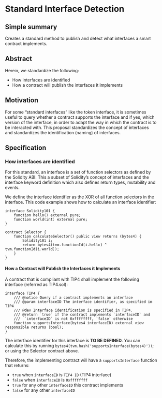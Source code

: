# Standard Interface Detection

## Simple summary

Creates a standard method to publish and detect what interfaces a smart contract implements.

## Abstract

Herein, we standardize the following:

- How interfaces are identified
- How a contract will publish the interfaces it implements

## Motivation

For some “standard interfaces” like the token interface, it is sometimes useful to query whether a contract supports the interface and if yes, which version of the interface, in order to adapt the way in which the contract is to be interacted with. This proposal standardizes the concept of interfaces and standardizes the identification (naming) of interfaces.

## Specification

### How interfaces are identified

For this standard, an interface is a set of function selectors as defined by the Solidity ABI. This a subset of Solidity’s concept of interfaces and the interface keyword definition which also defines return types, mutability and events.

We define the interface identifier as the XOR of all function selectors in the interface. This code example shows how to calculate an interface identifier:

```solidity
interface Solidity101 {
    function hello() external pure;
    function world(int) external pure;
}

contract Selector {
    function calculateSelector() public view returns (bytes4) {
        Solidity101 i;
        return bytes4(tvm.functionId(i.hello) ^ tvm.functionId(i.world));
    }
}
```

#### How a Contract will Publish the Interfaces it Implements

A contract that is compliant with TIP4 shall implement the following interface (referred as TIP4.sol):

```solidity
interface TIP4 {
    /// @notice Query if a contract implements an interface
    /// @param interfaceID The interface identifier, as specified in TIP4
    /// @dev Interface identification is specified in TIP4.
    /// @return `true` if the contract implements `interfaceID` and
    ///  `interfaceID` is not 0xffffffff, `false` otherwise
    function supportsInterface(bytes4 interfaceID) external view responsible returns (bool);
}
```

The interface identifier for this interface is **TO BE DEFINED**. You can calculate this by running `bytes4(tvm.hash('supportsInterface(bytes4)'))`; or using the Selector contract above.

Therefore, the implementing contract will have a `supportsInterface` function that returns:

- `true` when `interfaceID` is `TIP4 ID` (TIP4 interface)
- `false` when `interfaceID` is `0xffffffff`
- `true` for any other `interfaceID` this contract implements
- `false` for any other `interfaceID`